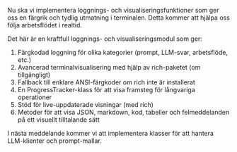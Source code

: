 Nu ska vi implementera loggnings- och visualiseringsfunktioner som ger oss en färgrik och tydlig utmatning i terminalen. Detta kommer att hjälpa oss följa arbetsflödet i realtid.



Det här är en kraftfull loggnings- och visualiseringsmodul som ger:

1. Färgkodad loggning för olika kategorier (prompt, LLM-svar, arbetsflöde, etc.)
2. Avancerad terminalvisualisering med hjälp av rich-paketet (om tillgängligt)
3. Fallback till enklare ANSI-färgkoder om rich inte är installerat
4. En ProgressTracker-klass för att visa framsteg för långvariga operationer
5. Stöd för live-uppdaterade visningar (med rich)
6. Metoder för att visa JSON, markdown, kod, tabeller och felmeddelanden på ett visuellt tilltalande sätt

I nästa meddelande kommer vi att implementera klasser för att hantera LLM-klienter och prompt-mallar.